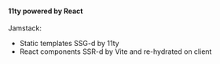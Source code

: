 #### 11ty powered by React

Jamstack:
- Static templates SSG-d by 11ty
- React components SSR-d by Vite and re-hydrated on client
